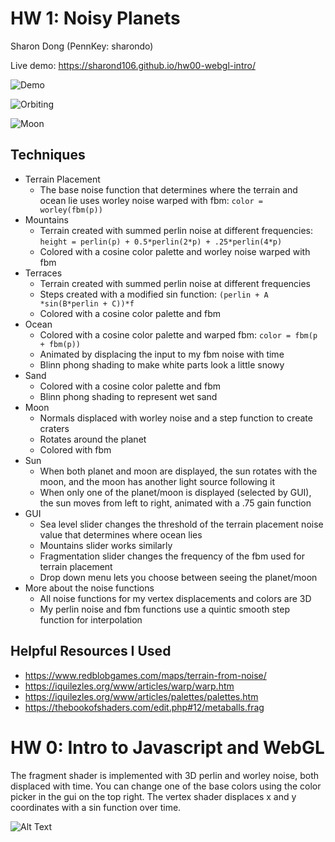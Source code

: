 # HW 1: Noisy Planets
Sharon Dong (PennKey: sharondo)

Live demo: https://sharond106.github.io/hw00-webgl-intro/

![Demo](https://media.giphy.com/media/sTUCU2lnhDfj42Yg9Z/giphy.gif?cid=790b76118589ab6a6189ca2b12c1848f512325f88af6fa46&rid=giphy.gif&ct=g)

![Orbiting](https://media.giphy.com/media/ZQpx4HRMlUwK5onReY/giphy.gif?cid=790b7611f197b4a50cf632ad91cab51d97bc258eeec0439e&rid=giphy.gif&ct=g)

![Moon](https://media.giphy.com/media/V6r7E6UyiEFOmsn4Tv/giphy.gif?cid=790b7611ecb29652578529ac985e2ba06380ea58a0c33667&rid=giphy.gif&ct=g)

## Techniques
- Terrain Placement
    - The base noise function that determines where the terrain and ocean lie uses worley noise warped with fbm: `color = worley(fbm(p))`
- Mountains
    - Terrain created with summed perlin noise at different frequencies: `height = perlin(p) + 0.5*perlin(2*p) + .25*perlin(4*p)`
    - Colored with a cosine color palette and worley noise warped with fbm
- Terraces 
    - Terrain created with summed perlin noise at different frequencies
    - Steps created with a modified sin function: `(perlin + A *sin(B*perlin + C))*f`
    - Colored with a cosine color palette and fbm
- Ocean
    - Colored with a cosine color palette and warped fbm: `color = fbm(p + fbm(p))`
    - Animated by displacing the input to my fbm noise with time
    - Blinn phong shading to make white parts look a little snowy
- Sand
    - Colored with a cosine color palette and fbm
    - Blinn phong shading to represent wet sand
- Moon
    - Normals displaced with worley noise and a step function to create craters
    - Rotates around the planet 
    - Colored with fbm
- Sun
    - When both planet and moon are displayed, the sun rotates with the moon, and the moon has another light source following it
    - When only one of the planet/moon is displayed (selected by GUI), the sun moves from left to right, animated with a .75 gain function 
- GUI
    - Sea level slider changes the threshold of the terrain placement noise value that determines where ocean lies
    - Mountains slider works similarly
    - Fragmentation slider changes the frequency of the fbm used for terrain placement
    - Drop down menu lets you choose between seeing the planet/moon
- More about the noise functions
    - All noise functions for my vertex displacements and colors are 3D
    - My perlin noise and fbm functions use a quintic smooth step function for interpolation
   
## Helpful Resources I Used
- https://www.redblobgames.com/maps/terrain-from-noise/
- https://iquilezles.org/www/articles/warp/warp.htm
- https://iquilezles.org/www/articles/palettes/palettes.htm
- https://thebookofshaders.com/edit.php#12/metaballs.frag

# HW 0: Intro to Javascript and WebGL
The fragment shader is implemented with 3D perlin and worley noise, both displaced with time. You can change one of the base colors using the color picker in the gui on the top right. The vertex shader displaces x and y coordinates with a sin function over time.

![Alt Text](https://media.giphy.com/media/MXjh2U0hGcgwJuGp27/giphy.gif?cid=790b761104e45ac8167ff98bc109ed47be8e78d0f975ffac&rid=giphy.gif&ct=g)
